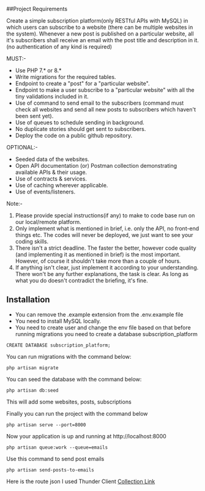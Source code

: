 
##Project Requirements

Create a simple subscription platform(only RESTful APIs with MySQL) in which users can subscribe to a website (there can be multiple websites in the system). Whenever a new post is published on a particular website, all it's subscribers shall receive an email with the post title and description in it. (no authentication of any kind is required)

MUST:-
- Use PHP 7.* or 8.* 
- Write migrations for the required tables.
- Endpoint to create a "post" for a "particular website".
- Endpoint to make a user subscribe to a "particular website" with all the tiny validations included in it.
- Use of command to send email to the subscribers (command must check all websites and send all new posts to subscribers which haven't been sent yet).
- Use of queues to schedule sending in background.
- No duplicate stories should get sent to subscribers.
- Deploy the code on a public github repository.

OPTIONAL:-
- Seeded data of the websites.
- Open API documentation (or) Postman collection demonstrating available APIs & their usage.
- Use of contracts & services.
- Use of caching wherever applicable.
- Use of events/listeners.

Note:- 
1. Please provide special instructions(if any) to make to code base run on our local/remote platform.
2. Only implement what is mentioned in brief, i.e. only the API, no front-end things etc. The codes will never be deployed, we just want to see your coding skills. 
3. There isn't a strict deadline. The faster the better, however code quality (and implementing it as mentioned in brief) is the most important. However, of course it shouldn't take more than a couple of hours. 
4. If anything isn't clear, just implement it according to your understanding. There won't be any further explanations, the task is clear. As long as what you do doesn't contradict the briefing, it's fine. 

## Installation

- You can remove the .example extension from the .env.example file
- You need to install MySQL locally.
- You need to create user and change the env file based on that
before running migrations you need to create a database subscription_platform

```
CREATE DATABASE subscription_platform;
```
You can run migrations with the command below:
```
php artisan migrate
```

You can seed the database with the command below:
```
php artisan db:seed
````
This will add some websites, posts, subscriptions

Finally you can run the project with the command below
```
php artisan serve --port=8000
```
Now your application is up and running at http://localhost:8000
```
php artisan queue:work --queue=emails
```
Use this command to send post emails
```
php artisan send-posts-to-emails
```

Here is the route json I used Thunder Client
[Collection Link](thunder-collection_subscription-platform.json)

